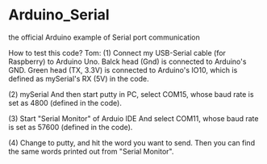 Arduino_Serial
==============

the official Arduino example of Serial port communication

How to test this code?
Tom: 
(1)
Connect my USB-Serial cable (for Raspberry) to Arduino Uno.
Balck head (Gnd) is connected to Arduino's GND.
Green head (TX, 3.3V) is connected to Arduino's IO10, which is defined 
as mySerial's RX (5V) in the code.

(2) mySerial
And then start putty in PC, select COM15, whose baud rate is set as 4800 (defined in the code).

(3) Start "Serial Monitor" of Arduio IDE
And select COM11, whose baud rate is set as 57600 (defined in the code).

(4) Change to putty, and hit the word you want to send. 
Then you can find the same words printed out from "Serial Monitor".
